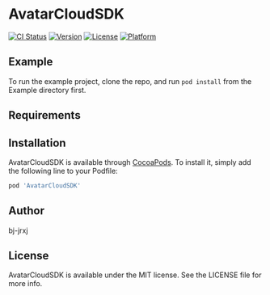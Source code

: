 # AvatarCloudSDK

[![CI Status](https://img.shields.io/travis/bj-jrxj/AvatarCloudSDK.svg?style=flat)](https://travis-ci.org/bj-jrxj/AvatarCloudSDK)
[![Version](https://img.shields.io/cocoapods/v/AvatarCloudSDK.svg?style=flat)](https://cocoapods.org/pods/AvatarCloudSDK)
[![License](https://img.shields.io/cocoapods/l/AvatarCloudSDK.svg?style=flat)](https://cocoapods.org/pods/AvatarCloudSDK)
[![Platform](https://img.shields.io/cocoapods/p/AvatarCloudSDK.svg?style=flat)](https://cocoapods.org/pods/AvatarCloudSDK)

## Example

To run the example project, clone the repo, and run `pod install` from the Example directory first.

## Requirements

## Installation

AvatarCloudSDK is available through [CocoaPods](https://cocoapods.org). To install
it, simply add the following line to your Podfile:

```ruby
pod 'AvatarCloudSDK'
```

## Author

bj-jrxj

## License

AvatarCloudSDK is available under the MIT license. See the LICENSE file for more info.
